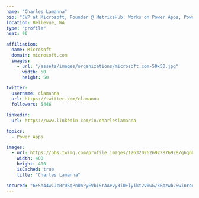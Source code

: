 ```yaml
---
name: "Charles Lamanna"
bio: "CVP at Microsoft, Founder @ MetricsHub. Works on Power Apps, Power Automate, Power Virtual Agent, Common Data Service and Dynamics 365."
location: Bellevue, WA
type: "profile"
heat: 96

affiliation:
  name: Microsoft
  domain: microsoft.com
  images:
    - url: "/assets/images/organizations/microsoft.com-50x50.jpg"
      width: 50
      height: 50

twitter:
  username: clamanna
  url: https://twitter.com/clamanna
  followers: 5446

linkedin:
  url: https://www.linkedin.com/in/charleslamanna

topics:
  - Power Apps

images:
  - url: https://pbs.twimg.com/profile_images/1263202626922876928/g6qGbHZ-_400x400.jpg
    width: 400
    height: 400
    isCached: true
    title: "Charles Lamanna"

secured: "6+Sh44wCJcBrUSqPnUnPyEVbISrAAevy3iU+lyikt2v0wG/kBbzwb2Swinroc4HeOlB+aYozZ5uHJCqb4xs3Iqy8TP7XYxwJcm9O38R/99RAGAH0UivP8dF8zQnD/hZjictomaUzJ2B1TCTOHBKAKzV9sqgShh02t+EKttG7X1YB7c/FlwO3wHoJs+7vrsGeMiY4hRmY8YWUC8KEspFJJnyo+S+lDwhHLAves+NmSZ4ldyiFMEQw0q440F1CpBlh3L5/Xx/zwerfqslcYJHy22S2vDvNglGzZzajKveMjSwtJFLnrPdfS8LUm5eOqmDDzOWyH2PgvgGM7yoOUt57vI48jsLsvP9EctoFnoHuBdO+99mhcv35AP2IUrBvfQsKFAI3ODhzXQfJs5/hSewsW/c08F6qpsLGxXEa9YPbIZE=;gbXZLMSNYPbXOIRGQqH67w=="
---
```


